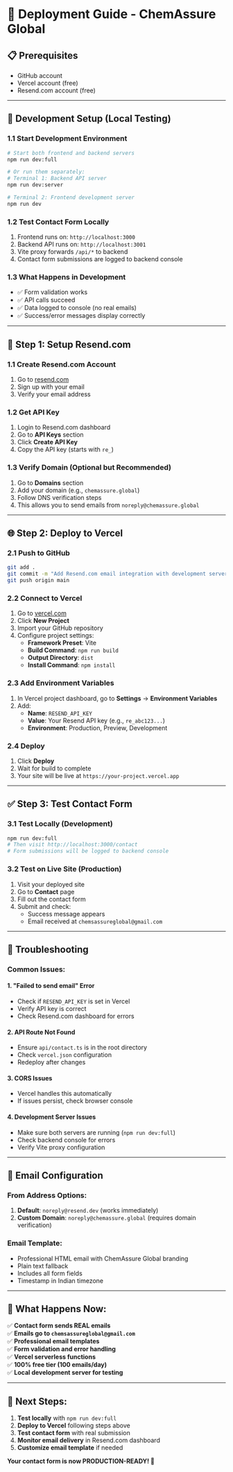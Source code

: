# 🚀 Deployment Guide - ChemAssure Global

## **📋 Prerequisites**
- GitHub account
- Vercel account (free)
- Resend.com account (free)

---

## **🔧 Development Setup (Local Testing)**

### **1.1 Start Development Environment**
```bash
# Start both frontend and backend servers
npm run dev:full

# Or run them separately:
# Terminal 1: Backend API server
npm run dev:server

# Terminal 2: Frontend development server  
npm run dev
```

### **1.2 Test Contact Form Locally**
1. Frontend runs on: `http://localhost:3000`
2. Backend API runs on: `http://localhost:3001`
3. Vite proxy forwards `/api/*` to backend
4. Contact form submissions are logged to backend console

### **1.3 What Happens in Development**
- ✅ Form validation works
- ✅ API calls succeed
- ✅ Data logged to console (no real emails)
- ✅ Success/error messages display correctly

---

## **🔑 Step 1: Setup Resend.com**

### **1.1 Create Resend.com Account**
1. Go to [resend.com](https://resend.com)
2. Sign up with your email
3. Verify your email address

### **1.2 Get API Key**
1. Login to Resend.com dashboard
2. Go to **API Keys** section
3. Click **Create API Key**
4. Copy the API key (starts with `re_`)

### **1.3 Verify Domain (Optional but Recommended)**
1. Go to **Domains** section
2. Add your domain (e.g., `chemassure.global`)
3. Follow DNS verification steps
4. This allows you to send emails from `noreply@chemassure.global`

---

## **🌐 Step 2: Deploy to Vercel**

### **2.1 Push to GitHub**
```bash
git add .
git commit -m "Add Resend.com email integration with development server"
git push origin main
```

### **2.2 Connect to Vercel**
1. Go to [vercel.com](https://vercel.com)
2. Click **New Project**
3. Import your GitHub repository
4. Configure project settings:
   - **Framework Preset**: Vite
   - **Build Command**: `npm run build`
   - **Output Directory**: `dist`
   - **Install Command**: `npm install`

### **2.3 Add Environment Variables**
1. In Vercel project dashboard, go to **Settings** → **Environment Variables**
2. Add:
   - **Name**: `RESEND_API_KEY`
   - **Value**: Your Resend API key (e.g., `re_abc123...`)
   - **Environment**: Production, Preview, Development

### **2.4 Deploy**
1. Click **Deploy**
2. Wait for build to complete
3. Your site will be live at `https://your-project.vercel.app`

---

## **✅ Step 3: Test Contact Form**

### **3.1 Test Locally (Development)**
```bash
npm run dev:full
# Then visit http://localhost:3000/contact
# Form submissions will be logged to backend console
```

### **3.2 Test on Live Site (Production)**
1. Visit your deployed site
2. Go to **Contact** page
3. Fill out the contact form
4. Submit and check:
   - Success message appears
   - Email received at `chemsassureglobal@gmail.com`

---

## **🔧 Troubleshooting**

### **Common Issues:**

#### **1. "Failed to send email" Error**
- Check if `RESEND_API_KEY` is set in Vercel
- Verify API key is correct
- Check Resend.com dashboard for errors

#### **2. API Route Not Found**
- Ensure `api/contact.ts` is in the root directory
- Check `vercel.json` configuration
- Redeploy after changes

#### **3. CORS Issues**
- Vercel handles this automatically
- If issues persist, check browser console

#### **4. Development Server Issues**
- Make sure both servers are running (`npm run dev:full`)
- Check backend console for errors
- Verify Vite proxy configuration

---

## **📧 Email Configuration**

### **From Address Options:**
1. **Default**: `noreply@resend.dev` (works immediately)
2. **Custom Domain**: `noreply@chemassure.global` (requires domain verification)

### **Email Template:**
- Professional HTML email with ChemAssure Global branding
- Plain text fallback
- Includes all form fields
- Timestamp in Indian timezone

---

## **🚀 What Happens Now:**

✅ **Contact form sends REAL emails**  
✅ **Emails go to `chemsassureglobal@gmail.com`**  
✅ **Professional email templates**  
✅ **Form validation and error handling**  
✅ **Vercel serverless functions**  
✅ **100% free tier (100 emails/day)**  
✅ **Local development server for testing**  

---

## **🎯 Next Steps:**
1. **Test locally** with `npm run dev:full`
2. **Deploy to Vercel** following steps above
3. **Test contact form** with real submission
4. **Monitor email delivery** in Resend.com dashboard
5. **Customize email template** if needed

**Your contact form is now PRODUCTION-READY! 🎉**
